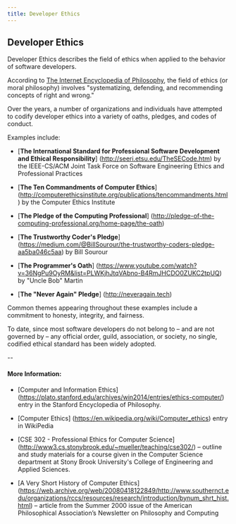 ```yaml
---
title: Developer Ethics
---
```

## Developer Ethics

Developer Ethics describes the field of ethics when applied to the behavior of software developers.

According to <a href='http://www.iep.utm.edu/ethics/' target='_blank' rel='nofollow'>The Internet Encyclopedia of Philosophy</a>, the field of ethics (or moral philosophy) involves "systematizing, defending, and recommending concepts of right and wrong." 

Over the years, a number of organizations and individuals have attempted to codify developer ethics into a variety of oaths, pledges, and codes of conduct. 

Examples include:

* [**The International Standard for Professional Software Development and Ethical Responsibility**] (http://seeri.etsu.edu/TheSECode.htm) by the IEEE-CS/ACM Joint Task Force on Software Engineering Ethics and Professional Practices

* [**The Ten Commandments of Computer Ethics**] (http://computerethicsinstitute.org/publications/tencommandments.html) by the Computer Ethics Institute

* [**The Pledge of the Computing Professional**] (http://pledge-of-the-computing-professional.org/home-page/the-oath)

* [**The Trustworthy Coder's Pledge**] (https://medium.com/@BillSourour/the-trustworthy-coders-pledge-aa5ba046c5aa) by Bill Sourour

* [**The Programmer's Oath**] (https://www.youtube.com/watch?v=36NgPu9OyRM&list=PLWKjhJtqVAbno-B4RmJHCDO0ZUKC2tpUQ) by "Uncle Bob" Martin

* [**The "Never Again" Pledge**] (http://neveragain.tech)

Common themes appearing throughout these examples include a commitment to honesty, integrity, and fairness.

To date, since most software developers do not belong to – and are not governed by – any official order, guild, association, or society, no single, codified ethical standard has been widely adopted.

--

#### More Information:
* [Computer and Information Ethics] (https://plato.stanford.edu/archives/win2014/entries/ethics-computer/) entry in the Stanford Encyclopedia of Philosophy.

* [Computer Ethics] (https://en.wikipedia.org/wiki/Computer_ethics) entry in WikiPedia

* [CSE 302 - Professional Ethics for Computer Science] (http://www3.cs.stonybrook.edu/~mueller/teaching/cse302/) – outline and study materials for a course given in the Computer Science department at Stony Brook University's College of Engineering and Applied Sciences.

* [A Very Short History of Computer Ethics] (https://web.archive.org/web/20080418122849/http://www.southernct.edu/organizations/rccs/resources/research/introduction/bynum_shrt_hist.html) – article from the Summer 2000 issue of the American Philosophical Association’s Newsletter on Philosophy and Computing
